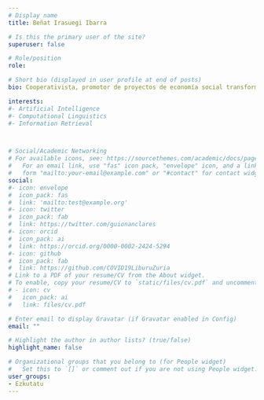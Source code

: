 ```yaml
---
# Display name
title: Beñat Irasuegi Ibarra

# Is this the primary user of the site?
superuser: false

# Role/position
role: 

# Short bio (displayed in user profile at end of posts)
bio: Cooperativista, promotor de proyectos de economía social transformadora como Talaios, Olatukoop, TEKS y KoopFabrika. Trabaja en el ámbito del conocimiento para enfrentar la sindemia desde la economía local basada en necesidades sociales.

interests:
#- Artificial Intelligence
#- Computational Linguistics
#- Information Retrieval



# Social/Academic Networking
# For available icons, see: https://sourcethemes.com/academic/docs/page-builder/#icons
#   For an email link, use "fas" icon pack, "envelope" icon, and a link in the
#   form "mailto:your-email@example.com" or "#contact" for contact widget.
social:
#- icon: envelope
#  icon_pack: fas
#  link: 'mailto:test@example.org'
#- icon: twitter
#  icon_pack: fab
#  link: https://twitter.com/guionanclares
#- icon: orcid
#  icon_pack: ai
#  link: https://orcid.org/0000-0002-2424-5294
#- icon: github
#  icon_pack: fab
#  link: https://github.com/COVID19LiburuZuria
# Link to a PDF of your resume/CV from the About widget.
# To enable, copy your resume/CV to `static/files/cv.pdf` and uncomment the lines below.
# - icon: cv
#   icon_pack: ai
#   link: files/cv.pdf

# Enter email to display Gravatar (if Gravatar enabled in Config)
email: ""

# Highlight the author in author lists? (true/false)
highlight_name: false

# Organizational groups that you belong to (for People widget)
#   Set this to `[]` or comment out if you are not using People widget.
user_groups:
- Ezkutatu
---
```



